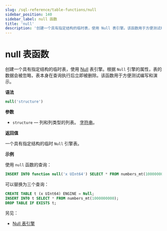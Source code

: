 ```yaml
---
slug: /sql-reference/table-functions/null
sidebar_position: 140
sidebar_label: null 函数
title: 'null'
description: '创建一个具有指定结构的临时表，使用 Null 表引擎。该函数用于方便测试编写和演示。'
---
```



# null 表函数

创建一个具有指定结构的临时表，使用 [Null](../../engines/table-engines/special/null.md) 表引擎。根据 `Null` 引擎的属性，表的数据会被忽略，表本身在查询执行后立即被删除。该函数用于方便测试编写和演示。

**语法**

``` sql
null('structure')
```

**参数**

- `structure` — 列和列类型的列表。 [字符串](../../sql-reference/data-types/string.md)。

**返回值**

一个具有指定结构的临时 `Null` 引擎表。

**示例**

使用 `null` 函数的查询：

``` sql
INSERT INTO function null('x UInt64') SELECT * FROM numbers_mt(1000000000);
```
可以替换为三个查询：

```sql
CREATE TABLE t (x UInt64) ENGINE = Null;
INSERT INTO t SELECT * FROM numbers_mt(1000000000);
DROP TABLE IF EXISTS t;
```

另见：

- [Null 表引擎](../../engines/table-engines/special/null.md)
